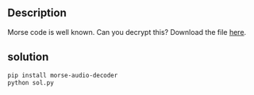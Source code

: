 ## Description
Morse code is well known. Can you decrypt this?
Download the file [here](https://artifacts.picoctf.net/c/235/morse_chal.wav).

## solution

```bash
pip install morse-audio-decoder
python sol.py
```
